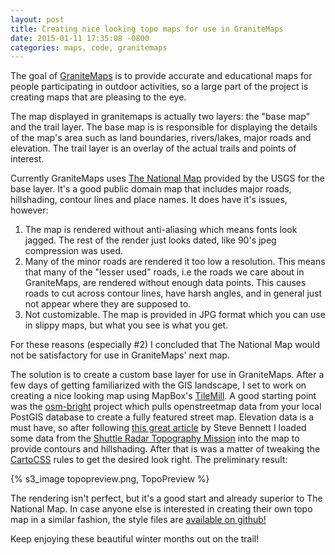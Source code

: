 ```yaml
---
layout: post
title: Creating nice looking topo maps for use in GraniteMaps
date: 2015-01-11 17:35:08 -0800
categories: maps, code, granitemaps
---
```


The goal of [GraniteMaps](http://granitemaps.com "GraniteMaps") is to provide accurate and educational maps for
people participating in outdoor activities, so a large part of the project is creating maps that are pleasing to the eye.

The map displayed in granitemaps is actually two layers: the "base map" and the trail layer. The base map is
is responsible for displaying the details of the map's area such as land boundaries, rivers/lakes, major roads
and elevation. The trail layer is an overlay of the actual trails and points of interest.

Currently GraniteMaps uses [The National Map](http://viewer.nationalmap.gov/viewer/) provided by the USGS for the base layer. It's a good
public domain map that includes major roads, hillshading, contour lines and place names. It does have it's issues, however:

1. The map is rendered without anti-aliasing which means fonts look jagged. The rest of the render just
looks dated, like 90's jpeg compression was used.
2. Many of the minor roads are rendered it too low a resolution. This means that many of the "lesser used"
roads, i.e the roads we care about in GraniteMaps, are rendered without enough data points. This causes roads
to cut across contour lines, have harsh angles, and in general just not appear where they are supposed to.
3. Not customizable. The map is provided in JPG format which you can use in slippy maps, but what you see is
what you get.

For these reasons (especially #2) I concluded that The National Map would not be satisfactory for use in GraniteMaps' next map.

The solution is to create a custom base layer for use in GraniteMaps. After a few days of getting familiarized with the GIS landscape,
I set to work on creating a nice looking map using MapBox's [TileMill](https://github.com/mapbox/tilemill). A good starting point was
the [osm-bright](https://github.com/mapbox/osm-bright) project which pulls openstreetmap data from your local PostGIS database to
create a fully featured street map. Elevation data is a must have, so after following [this great article](http://stevebennett.me/tag/contours/)
by Steve Bennett I loaded some data from the [Shuttle Radar Topography Mission](http://srtm.csi.cgiar.org/index.asp) into the map to provide
contours and hillshading. After that is was a matter of tweaking the [CartoCSS](https://www.mapbox.com/tilemill/docs/manual/carto/) rules to
get the desired look right. The preliminary result:

{% s3_image topopreview.png, TopoPreview %}

The rendering isn't perfect, but it's a good start and already superior to The National Map. In case anyone else is interested in creating their own
topo map in a similar fashion, the style files are [available on github!](https://github.com/Fingel/granitemaps-basemap/)

Keep enjoying these beautiful winter months out on the trail!

